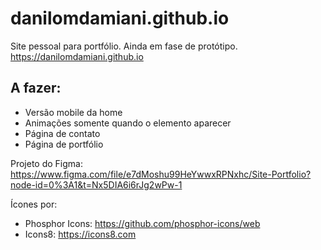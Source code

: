 # danilomdamiani.github.io
Site pessoal para portfólio. Ainda em fase de protótipo.
https://danilomdamiani.github.io

## A fazer:
* Versão mobile da home
* Animações somente quando o elemento aparecer
* Página de contato
* Página de portfólio

Projeto do Figma: https://www.figma.com/file/e7dMoshu99HeYwwxRPNxhc/Site-Portfolio?node-id=0%3A1&t=Nx5DIA6i6rJg2wPw-1

Ícones por:
- Phosphor Icons: https://github.com/phosphor-icons/web
- Icons8: https://icons8.com

